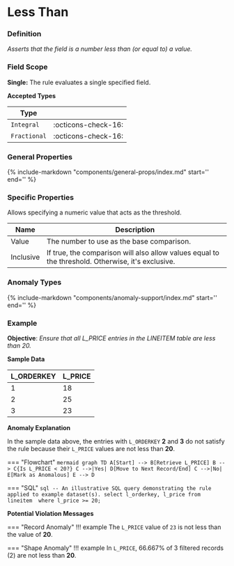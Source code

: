 # Less Than

### Definition

*Asserts that the field is a number less than (or equal to) a value.*

### Field Scope

**Single:** The rule evaluates a single specified field.

**Accepted Types**

| Type        |                          |
|-------------|--------------------------|
| `Integral`  | <div style="text-align:center">:octicons-check-16:</div>  |
| `Fractional`| <div style="text-align:center">:octicons-check-16:</div>  |

### General Properties

{%
    include-markdown "components/general-props/index.md"
    start='<!-- all-props--start -->'
    end='<!-- all-props--end -->'
%}

### Specific Properties

Allows specifying a numeric value that acts as the threshold.

| Name       | Description |
|------------|-------------|
| <div class="text-primary">Value</div>    | The number to use as the base comparison. |
| <div class="text-primary">Inclusive</div> | If true, the comparison will also allow values equal to the threshold. Otherwise, it's exclusive. |

### Anomaly Types

{%
    include-markdown "components/anomaly-support/index.md"
    start='<!-- all-types--start -->'
    end='<!-- all-types--end -->'
%}

### Example

**Objective**: *Ensure that all L_PRICE entries in the LINEITEM table are less than 20.*

**Sample Data**

| L_ORDERKEY | L_PRICE   |
|------------|------------|
| 1          | 18         |
| 2          | <span class="text-negative">25</span> |
| 3          | <span class="text-negative">23</span> |

**Anomaly Explanation**

In the sample data above, the entries with `L_ORDERKEY` **2** and **3** do not satisfy the rule because their `L_PRICE` values are not less than **20**.

=== "Flowchart"
    ```mermaid
    graph TD
    A[Start] --> B[Retrieve L_PRICE]
    B --> C{Is L_PRICE < 20?}
    C -->|Yes| D[Move to Next Record/End]
    C -->|No| E[Mark as Anomalous]
    E --> D
    ```

=== "SQL"
    ```sql
    -- An illustrative SQL query demonstrating the rule applied to example dataset(s).
    select
        l_orderkey,
        l_price
    from lineitem 
    where
        l_price >= 20;
    ```

**Potential Violation Messages**

=== "Record Anomaly"
    !!! example
        The `L_PRICE` value of `23` is not less than the value of **20**.
        
=== "Shape Anomaly"
    !!! example
        In `L_PRICE`, 66.667% of 3 filtered records (2) are not less than **20**.
